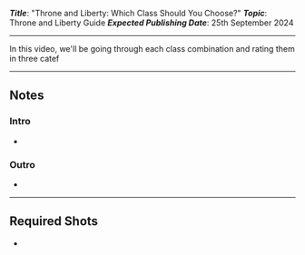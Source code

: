 ***Title***: "Throne and Liberty: Which Class Should You Choose?"
***Topic***: Throne and Liberty Guide
***Expected Publishing Date***: 25th September 2024 

----

In this video, we'll be going through each class combination and rating them in three catef

-----
## Notes

### Intro
- 

### Outro
- 


---
## Required Shots
- 